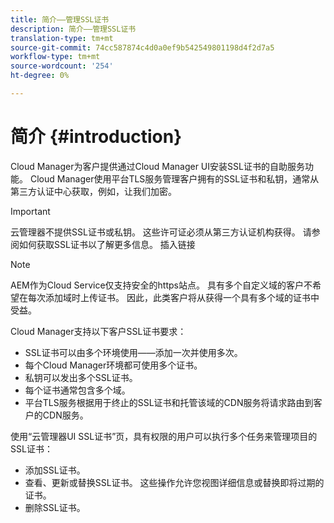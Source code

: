 ```yaml
---
title: 简介——管理SSL证书
description: 简介——管理SSL证书
translation-type: tm+mt
source-git-commit: 74cc587874c4d0a0ef9b542549801198d4f2d7a5
workflow-type: tm+mt
source-wordcount: '254'
ht-degree: 0%

---
```



# 简介 {#introduction}

Cloud Manager为客户提供通过Cloud Manager UI安装SSL证书的自助服务功能。 Cloud Manager使用平台TLS服务管理客户拥有的SSL证书和私钥，通常从第三方认证中心获取，例如，让我们加密。

>[!IMPORTANT]
>云管理器不提供SSL证书或私钥。 这些许可证必须从第三方认证机构获得。 请参阅如何获取SSL证书以了解更多信息。 插入链接

>[!NOTE]
>AEM作为Cloud Service仅支持安全的https站点。 具有多个自定义域的客户不希望在每次添加域时上传证书。 因此，此类客户将从获得一个具有多个域的证书中受益。

Cloud Manager支持以下客户SSL证书要求：

* SSL证书可以由多个环境使用——添加一次并使用多次。
* 每个Cloud Manager环境都可使用多个证书。
* 私钥可以发出多个SSL证书。
* 每个证书通常包含多个域。
* 平台TLS服务根据用于终止的SSL证书和托管该域的CDN服务将请求路由到客户的CDN服务。

使用“云管理器UI SSL证书”页，具有权限的用户可以执行多个任务来管理项目的SSL证书：

* 添加SSL证书。
* 查看、更新或替换SSL证书。 这些操作允许您视图详细信息或替换即将过期的证书。
* 删除SSL证书。